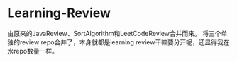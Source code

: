 # Learning-Review
由原来的JavaReview、SortAlgorithm和LeetCodeReview合并而来。
将三个单独的review repo合并了，本身就都是learning review干嘛要分开呢，还显得我在水repo数量一样。

